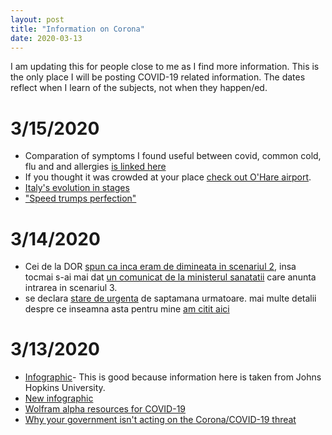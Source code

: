 ```yaml
---
layout: post
title: "Information on Corona"
date: 2020-03-13
---
```


I am updating this for people close to me as I find more information. This is the only place I will be posting COVID-19 related information. The dates reflect when I learn of the subjects, not when they happen/ed.

# 3/15/2020
* Comparation of symptoms I found useful between covid, common cold, flu and and allergies [is linked here](https://www.instagram.com/p/B9xIA7QAJvA/?igshid=8wj31it9nbuv)
* If you thought it was crowded at your place [check out O'Hare airport](https://twitter.com/BrookeGMcDonald/status/1238986272137502720).
* [Italy's evolution in stages](https://twitter.com/JasonYanowitz/status/1238977743653687296)
* ["Speed trumps perfection"](https://twitter.com/i/status/1238865202868883461)

# 3/14/2020
* Cei de la DOR [spun ca inca eram de dimineata in scenariul 2](https://www.dor.ro/coronavirus-cele-patru-scenarii-in-romania/), insa tocmai s-ai mai dat [un comunicat de la ministerul sanatatii](http://www.ms.ro/2020/03/14/buletin-informativ-14-03-2020-ora-1600/) care anunta intrarea in scenariul 3.
* se declara [stare de urgenta](http://m.ziare.com/klaus-johannis/live-iohannis-iese-la-declaratii-dupa-ce-a-scos-guvernul-din-izolare-sa-depuna-juramantul-1601650) de saptamana urmatoare. mai multe detalii despre ce inseamna asta pentru mine [am citit aici](https://www.mediafax.ro/coronavirus/ce-inseamna-starea-de-urgenta-in-ce-fel-te-poate-afecta-18986338) 


# 3/13/2020
* [Infographic](https://www.arcgis.com/apps/opsdashboard/index.html#/bda7594740fd40299423467b48e9ecf6)-
This is good because information here is taken from Johns Hopkins University. 
* [New infographic](https://experience.arcgis.com/experience/685d0ace521648f8a5beeeee1b9125cd)
* [Wolfram alpha resources for COVID-19](https://community.wolfram.com/groups/-/m/t/1872608)
* [Why your government isn't acting on the Corona/COVID-19 threat](https://ma.ttias.be/government-act-corona-covid-19/)